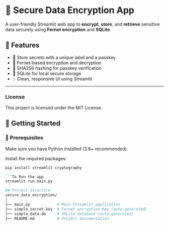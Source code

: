 # 🔐 Secure Data Encryption App

A user-friendly Streamlit web app to **encrypt**, **store**, and **retrieve** sensitive data securely using **Fernet encryption** and **SQLite**.

## 📌 Features

- 📝 Store secrets with a unique label and a passkey
- 🔐 Fernet-based encryption and decryption
- 🔑 SHA256 hashing for passkey verification
- 📁 SQLite for local secure storage
- 💡 Clean, responsive UI using Streamlit

---

### License
This project is licensed under the MIT License.

## 🚀 Getting Started

### 🔧 Prerequisites

Make sure you have Python installed (3.8+ recommended).

Install the required packages:

```bash
pip install streamlit cryptography

```To Run the app
streamlit run main.py

## Project Structure
secure_data_encryption/
│
├── main.py            # Main Streamlit application
├── simple_secret.key  # Fernet encryption key (auto-generated)
├── simple_data.db     # SQLite database (auto-generated)
├── README.md          # Project documentation
